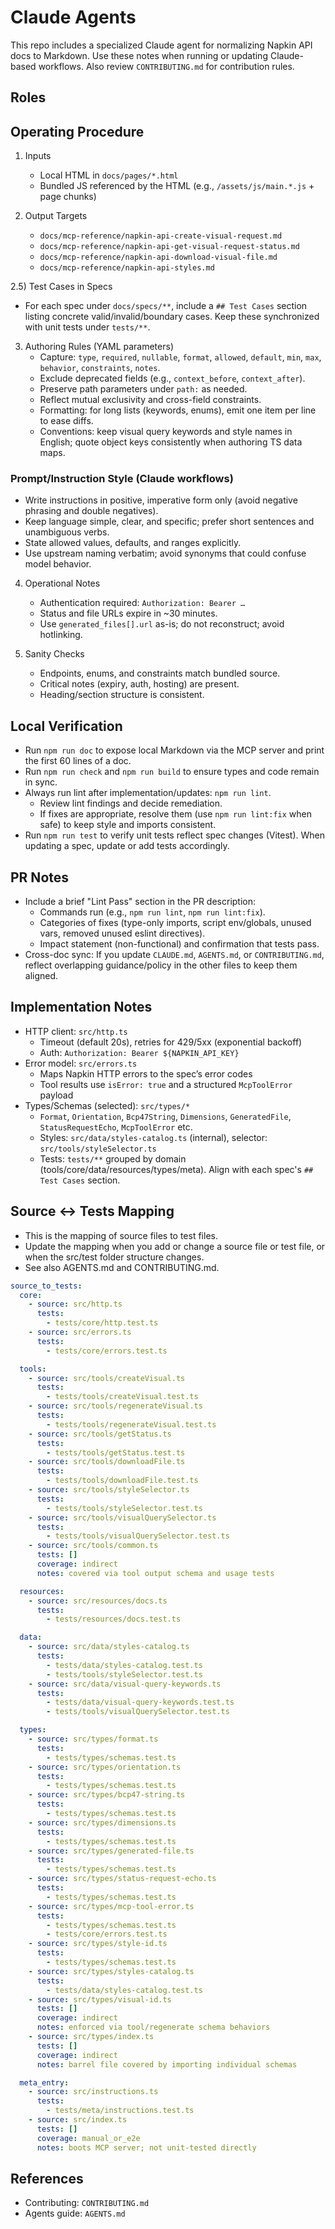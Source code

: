 ﻿# Claude Agents

This repo includes a specialized Claude agent for normalizing Napkin API docs to Markdown. Use these notes when running or updating Claude-based workflows. Also review `CONTRIBUTING.md` for contribution rules.

## Roles


## Operating Procedure

1) Inputs
   - Local HTML in `docs/pages/*.html`
   - Bundled JS referenced by the HTML (e.g., `/assets/js/main.*.js` + page chunks)

2) Output Targets
   - `docs/mcp-reference/napkin-api-create-visual-request.md`
   - `docs/mcp-reference/napkin-api-get-visual-request-status.md`
   - `docs/mcp-reference/napkin-api-download-visual-file.md`
   - `docs/mcp-reference/napkin-api-styles.md`

2.5) Test Cases in Specs
- For each spec under `docs/specs/**`, include a `## Test Cases` section listing concrete valid/invalid/boundary cases. Keep these synchronized with unit tests under `tests/**`.

3) Authoring Rules (YAML parameters)
   - Capture: `type`, `required`, `nullable`, `format`, `allowed`, `default`, `min`, `max`, `behavior`, `constraints`, `notes`.
   - Exclude deprecated fields (e.g., `context_before`, `context_after`).
   - Preserve path parameters under `path:` as needed.
   - Reflect mutual exclusivity and cross-field constraints.
   - Formatting: for long lists (keywords, enums), emit one item per line to ease diffs.
   - Conventions: keep visual query keywords and style names in English; quote object keys consistently when authoring TS data maps.

### Prompt/Instruction Style (Claude workflows)

- Write instructions in positive, imperative form only (avoid negative phrasing and double negatives).
- Keep language simple, clear, and specific; prefer short sentences and unambiguous verbs.
- State allowed values, defaults, and ranges explicitly.
- Use upstream naming verbatim; avoid synonyms that could confuse model behavior.

4) Operational Notes
   - Authentication required: `Authorization: Bearer …`
   - Status and file URLs expire in ~30 minutes.
   - Use `generated_files[].url` as-is; do not reconstruct; avoid hotlinking.

5) Sanity Checks
   - Endpoints, enums, and constraints match bundled source.
   - Critical notes (expiry, auth, hosting) are present.
   - Heading/section structure is consistent.

## Local Verification

- Run `npm run doc` to expose local Markdown via the MCP server and print the first 60 lines of a doc.
- Run `npm run check` and `npm run build` to ensure types and code remain in sync.
- Always run lint after implementation/updates: `npm run lint`.
  - Review lint findings and decide remediation.
  - If fixes are appropriate, resolve them (use `npm run lint:fix` when safe) to keep style and imports consistent.
- Run `npm run test` to verify unit tests reflect spec changes (Vitest). When updating a spec, update or add tests accordingly.

## PR Notes

- Include a brief "Lint Pass" section in the PR description:
  - Commands run (e.g., `npm run lint`, `npm run lint:fix`).
  - Categories of fixes (type-only imports, script env/globals, unused vars, removed unused eslint directives).
  - Impact statement (non-functional) and confirmation that tests pass.
 - Cross-doc sync: If you update `CLAUDE.md`, `AGENTS.md`, or `CONTRIBUTING.md`, reflect overlapping guidance/policy in the other files to keep them aligned.

## Implementation Notes
- HTTP client: `src/http.ts`
  - Timeout (default 20s), retries for 429/5xx (exponential backoff)
  - Auth: `Authorization: Bearer ${NAPKIN_API_KEY}`
- Error model: `src/errors.ts`
  - Maps Napkin HTTP errors to the spec’s error codes
  - Tool results use `isError: true` and a structured `McpToolError` payload
- Types/Schemas (selected): `src/types/*`
  - `Format`, `Orientation`, `Bcp47String`, `Dimensions`, `GeneratedFile`, `StatusRequestEcho`, `McpToolError` etc.
  - Styles: `src/data/styles-catalog.ts` (internal), selector: `src/tools/styleSelector.ts`
  - Tests: `tests/**` grouped by domain (tools/core/data/resources/types/meta). Align with each spec's `## Test Cases` section.

## Source ↔ Tests Mapping
- This is the mapping of source files to test files.
- Update the mapping when you add or change a source file or test file, or when the src/test folder structure changes.
- See also AGENTS.md and CONTRIBUTING.md.

```yaml
source_to_tests:
  core:
    - source: src/http.ts
      tests:
        - tests/core/http.test.ts
    - source: src/errors.ts
      tests:
        - tests/core/errors.test.ts

  tools:
    - source: src/tools/createVisual.ts
      tests:
        - tests/tools/createVisual.test.ts
    - source: src/tools/regenerateVisual.ts
      tests:
        - tests/tools/regenerateVisual.test.ts
    - source: src/tools/getStatus.ts
      tests:
        - tests/tools/getStatus.test.ts
    - source: src/tools/downloadFile.ts
      tests:
        - tests/tools/downloadFile.test.ts
    - source: src/tools/styleSelector.ts
      tests:
        - tests/tools/styleSelector.test.ts
    - source: src/tools/visualQuerySelector.ts
      tests:
        - tests/tools/visualQuerySelector.test.ts
    - source: src/tools/common.ts
      tests: []
      coverage: indirect
      notes: covered via tool output schema and usage tests

  resources:
    - source: src/resources/docs.ts
      tests:
        - tests/resources/docs.test.ts

  data:
    - source: src/data/styles-catalog.ts
      tests:
        - tests/data/styles-catalog.test.ts
        - tests/tools/styleSelector.test.ts
    - source: src/data/visual-query-keywords.ts
      tests:
        - tests/data/visual-query-keywords.test.ts
        - tests/tools/visualQuerySelector.test.ts

  types:
    - source: src/types/format.ts
      tests:
        - tests/types/schemas.test.ts
    - source: src/types/orientation.ts
      tests:
        - tests/types/schemas.test.ts
    - source: src/types/bcp47-string.ts
      tests:
        - tests/types/schemas.test.ts
    - source: src/types/dimensions.ts
      tests:
        - tests/types/schemas.test.ts
    - source: src/types/generated-file.ts
      tests:
        - tests/types/schemas.test.ts
    - source: src/types/status-request-echo.ts
      tests:
        - tests/types/schemas.test.ts
    - source: src/types/mcp-tool-error.ts
      tests:
        - tests/types/schemas.test.ts
        - tests/core/errors.test.ts
    - source: src/types/style-id.ts
      tests:
        - tests/types/schemas.test.ts
    - source: src/types/styles-catalog.ts
      tests:
        - tests/data/styles-catalog.test.ts
    - source: src/types/visual-id.ts
      tests: []
      coverage: indirect
      notes: enforced via tool/regenerate schema behaviors
    - source: src/types/index.ts
      tests: []
      coverage: indirect
      notes: barrel file covered by importing individual schemas

  meta_entry:
    - source: src/instructions.ts
      tests:
        - tests/meta/instructions.test.ts
    - source: src/index.ts
      tests: []
      coverage: manual_or_e2e
      notes: boots MCP server; not unit-tested directly
```

## References

- Contributing: `CONTRIBUTING.md`
- Agents guide: `AGENTS.md`

